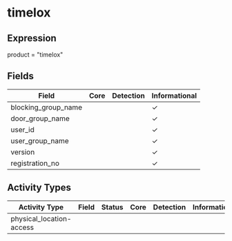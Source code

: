 timelox
=======

Expression
----------

product = "timelox"

Fields
------

| Field               | Core | Detection | Informational |
| ------------------- | ---- | --------- | ------------- |
| blocking_group_name |      |           | &#10003;      |
| door_group_name     |      |           | &#10003;      |
| user_id             |      |           | &#10003;      |
| user_group_name     |      |           | &#10003;      |
| version             |      |           | &#10003;      |
| registration_no     |      |           | &#10003;      |

Activity Types
--------------

| Activity Type            | Field | Status | Core | Detection | Informational |
| ------------------------ | ----- | ------ | ---- | --------- | ------------- |
| physical_location-access |       |        |      |           |               |

